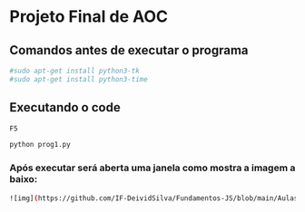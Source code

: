 # Projeto Final de AOC

## Comandos antes de executar o programa
```bash
#sudo apt-get install python3-tk
#sudo apt-get install python3-time
```

## Executando o code
```bash
F5
```
```bash
python prog1.py
```

### Após executar será aberta uma janela como mostra a imagem a baixo:
```bash
![img](https://github.com/IF-DeividSilva/Fundamentos-JS/blob/main/Aulas/Aula_10/node/image.png)
```
